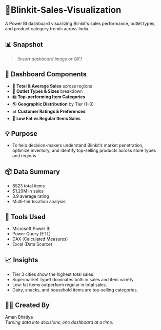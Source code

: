 # 🛒Blinkit-Sales-Visualization
A Power BI dashboard visualizing Blinkit's sales performance, outlet types, and product category trends across India.

## 📊 Snapshot
> *(Insert dashboard image or GIF)*

## 🧩 Dashboard Components

- 💸 **Total & Average Sales** across regions
- 🏪 **Outlet Types & Sizes** breakdown
- 🛍️ **Top-performing Item Categories**
- 🌎 **Geographic Distribution** by Tier (1–3)
- 📊 **Customer Ratings & Preferences**
- 🥛 **Low Fat vs Regular Items Sales**

## 💡 Purpose
- To help decision-makers understand Blinkit’s market penetration, optimize inventory, and identify top-selling products across store types and regions.

## 📦 Data Summary
- 8523 total items
- $1.20M in sales
- 3.9 average rating
- Multi-tier location analysis

## 📌 Tools Used
- Microsoft Power BI  
- Power Query (ETL)  
- DAX (Calculated Measures)  
- Excel (Data Source)

## 📈 Insights
- Tier 3 cities show the highest total sales.
- Supermarket Type1 dominates both in sales and item variety.
- Low-fat items outperform regular in total sales.
- Dairy, snacks, and household items are top-selling categories.

## 🙋‍♂️ Created By
Aman Bhatiya  
*Turning data into decisions, one dashboard at a time.*  

